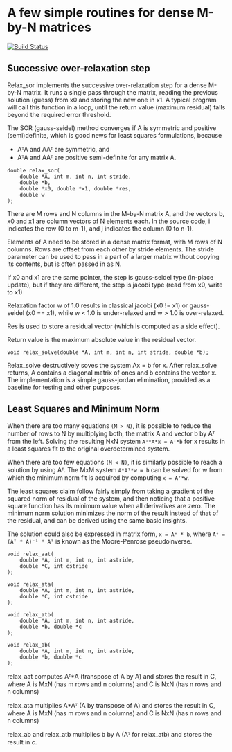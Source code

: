 # A few simple routines for dense M-by-N matrices

[![Build Status](https://travis-ci.org/aki5/librelax.svg?branch=master)](https://travis-ci.org/aki5/librelax)

## Successive over-relaxation step

Relax_sor implements the successive over-relaxation step for a dense M-by-N matrix. It runs a single pass through the matrix, reading the previous solution (guess) from x0 and storing the new one in x1. A typical program will call this function in a loop, until the return value (maximum residual) falls beyond the required error threshold.

The SOR (gauss-seidel) method converges if A is symmetric and positive (semi)definite, which is good news for least squares formulations, because

* AᵀA and AAᵀ are symmetric, and
* AᵀA and AAᵀ are positive semi-definite for any matrix A.

```
double relax_sor(
	double *A, int m, int n, int stride,
	double *b,
	double *x0, double *x1, double *res,
	double w
);
```

There are M rows and N columns in the M-by-N matrix A, and the vectors b, x0 and x1 are column vectors of N elements each. In the source code, i indicates the row (0 to m-1), and j indicates the column (0 to n-1).

Elements of A need to be stored in a dense matrix format, with M rows of N columns. Rows are offset from each other by stride elements. The  stride parameter can be used to pass in a part of a larger matrix without copying its contents, but is often passed in as N.

If x0 and x1  are the same pointer, the step is gauss-seidel type (in-place update), but if they are different, the step is jacobi type (read from x0, write to x1)

Relaxation factor w of 1.0 results in classical jacobi (x0 != x1) or gauss-seidel (x0 == x1), while w < 1.0 is under-relaxed and w > 1.0 is over-relaxed.

Res is used to store a residual vector (which is computed as a side effect).

Return value is the maximum absolute value in the residual vector.

```
void relax_solve(double *A, int m, int n, int stride, double *b);
```

Relax_solve destructively soves the system Ax = b for x. After relax_solve returns, A contains a diagonal matrix of ones and b contains the vector x.
The implementation is a simple gauss-jordan elimination, provided as a baseline for testing and other purposes.

## Least Squares and Minimum Norm

When there are too many equations `(M > N)`, it is possible to reduce the number of rows to N by multiplying both, the matrix A and vector b by Aᵀ from the left. Solving the resulting NxN system `Aᵀ*A*x = Aᵀ*b` for x results in a least squares fit to the original overdetermined system.

When there are too few equations `(M < N)`, it is similarly possible to reach a solution by using Aᵀ. The MxM system `A*Aᵀ*w = b` can be solved for w from which the minimum norm fit is acquired by computing `x = Aᵀ*w`.

The least squares claim follow fairly simply from taking a gradient of the squared norm of residual of the system, and then noticing that a positive square function has its minimum value when all derivatives are zero. The minimum norm solution minimizes the norm of the result instead of that of the residual, and can be derived using the same basic insights.

The solution could also be expressed in matrix form, `x = A⁺ * b`, where `A⁺ = (Aᵀ * A)⁻¹ * Aᵀ` is known as the Moore-Penrose pseudoinverse.

```
void relax_aat(
	double *A, int m, int n, int astride,
	double *C, int cstride
);

void relax_ata(
	double *A, int m, int n, int astride,
	double *C, int cstride
);

void relax_atb(
	double *A, int m, int n, int astride,
	double *b, double *c
);

void relax_ab(
	double *A, int m, int n, int astride,
	double *b, double *c
);
```

relax_aat computes Aᵀ*A (transpose of A by A) and stores the result in C, where A is MxN (has m rows and n columns) and C is NxN (has n rows and n columns)

relax_ata multiplies A*Aᵀ (A by transpose of A) and stores the result in C, where A is MxN (has m rows and n columns) and C is NxN (has n rows and n columns)

relax_ab and relax_atb multiplies b by A (Aᵀ for relax_atb) and stores the result in c.
